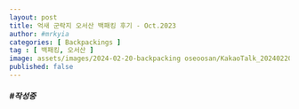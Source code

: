 ```yaml
---
layout: post
title: 억새 군락지 오서산 백패킹 후기 - Oct.2023
author: #mrkyia
categories: [ Backpackings ]
tag : [ 백패킹, 오서산 ]
image: assets/images/2024-02-20-backpacking oseoosan/KakaoTalk_20240220_230657464_06.webp
published: false
---
```

##### #작성중